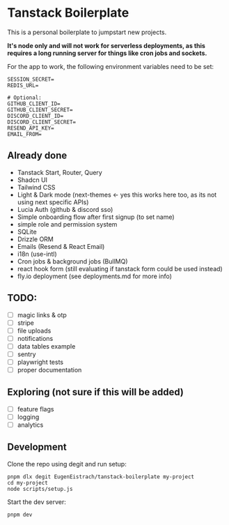 # Tanstack Boilerplate

This is a personal boilerplate to jumpstart new projects.

**It's node only and will not work for serverless deployments, as this requires a long running server for things like cron jobs and sockets.**

For the app to work, the following environment variables need to be set:

```
SESSION_SECRET=
REDIS_URL=

# Optional:
GITHUB_CLIENT_ID=
GITHUB_CLIENT_SECRET=
DISCORD_CLIENT_ID=
DISCORD_CLIENT_SECRET=
RESEND_API_KEY=
EMAIL_FROM=
```

## Already done

- Tanstack Start, Router, Query
- Shadcn UI
- Tailwind CSS
- Light & Dark mode (next-themes <- yes this works here too, as its not using next specific APIs)
- Lucia Auth (github & discord sso)
- Simple onboarding flow after first signup (to set name)
- simple role and permission system
- SQLite
- Drizzle ORM
- Emails (Resend & React Email)
- i18n (use-intl)
- Cron jobs & background jobs (BullMQ)
- react hook form (still evaluating if tanstack form could be used instead)
- fly.io deployment (see deployments.md for more info)

## TODO:

- [ ] magic links & otp
- [ ] stripe
- [ ] file uploads
- [ ] notifications
- [ ] data tables example
- [ ] sentry
- [ ] playwright tests
- [ ] proper documentation

## Exploring (not sure if this will be added)

- [ ] feature flags
- [ ] logging
- [ ] analytics

## Development

Clone the repo using degit and run setup:

```
pnpm dlx degit EugenEistrach/tanstack-boilerplate my-project
cd my-project
node scripts/setup.js
```

Start the dev server:

```
pnpm dev
```
